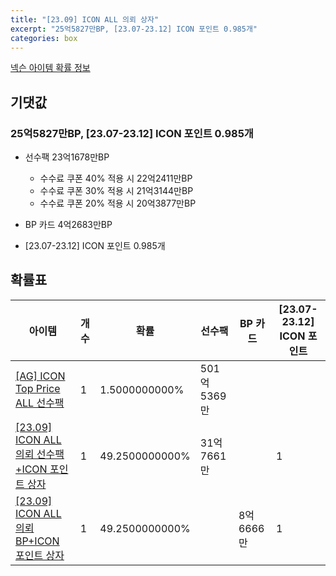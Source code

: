 ```yaml
---
title: "[23.09] ICON ALL 의뢰 상자"
excerpt: "25억5827만BP, [23.07-23.12] ICON 포인트 0.985개"
categories: box
---
```

[넥슨 아이템 확률 정보](http://iteminfo.nexon.com/probability/fo4?sn=7249)

## 기댓값
### 25억5827만BP, [23.07-23.12] ICON 포인트 0.985개
- 선수팩 23억1678만BP
  - 수수료 쿠폰 40% 적용 시 22억2411만BP
  - 수수료 쿠폰 30% 적용 시 21억3144만BP
  - 수수료 쿠폰 20% 적용 시 20억3877만BP

- BP 카드 4억2683만BP
- [23.07-23.12] ICON 포인트 0.985개

## 확률표

|아이템|개수|확률|선수팩|BP 카드|[23.07-23.12] ICON 포인트|
|---|---|---|---|---|---|
|[[AG] ICON Top Price ALL 선수팩](/player/5724)|1|1.5000000000%|501억5369만|||
|[[23.09] ICON ALL 의뢰 선수팩+ICON 포인트 상자](/box/7253)|1|49.2500000000%|31억7661만||1|
|[[23.09] ICON ALL 의뢰 BP+ICON 포인트 상자](/box/7257)|1|49.2500000000%||8억6666만|1|
